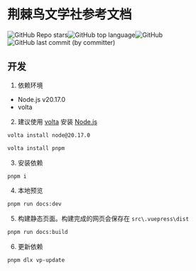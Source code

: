 # 荆棘鸟文学社参考文档
![GitHub Repo stars](https://img.shields.io/github/stars/szhhwh/jingji_TSreference_vue)![GitHub top language](https://img.shields.io/github/languages/top/szhhwh/jingji_TSreference_vue)![GitHub](https://img.shields.io/github/license/szhhwh/jingji_TSreference_vue)![GitHub last commit (by committer)](https://img.shields.io/github/last-commit/szhhwh/jingji_TSreference_vue)

## 开发
1. 依赖环境
- Node.js v20.17.0
- volta

2. 建议使用 [volta](https://volta.sh/) 安装 [Node.js](https://nodejs.org/)
```sh
volta install node@20.17.0
```
```sh
volta install pnpm
```

3. 安装依赖
```sh
pnpm i
```
4. 本地预览
```sh
pnpm run docs:dev
```
5. 构建静态页面。构建完成的网页会保存在 ``src\.vuepress\dist``
```sh
pnpm run docs:build
```

6. 更新依赖
```sh
pnpm dlx vp-update
```